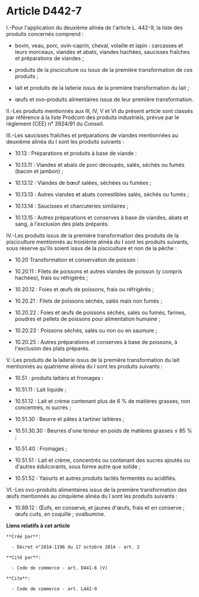 # Article D442-7

I.-Pour l'application du deuxième alinéa de l'article L. 442-9, la liste des produits concernés comprend : 

- bovin, veau, porc, ovin-caprin, cheval, volaille et lapin : carcasses et leurs morceaux, viandes et abats, viandes hachées,
saucisses fraîches et préparations de viandes ;

- produits de la pisciculture ou issus de la première transformation de ces produits ;

- lait et produits de la laiterie issus de la première transformation du lait ;

- œufs et ovo-produits alimentaires issus de leur première transformation. 

II.-Les produits mentionnés aux III, IV, V et VI du présent article sont classés par référence à la liste Prodcom des
produits industriels, prévue par le règlement (CEE) n° 3924/91 du Conseil. 

III.-Les saucisses fraîches et préparations de viandes mentionnées au deuxième alinéa du I sont les produits suivants :

- 10.13 : Préparations et produits à base de viande :

- 10.13.11 : Viandes et abats de porc découpés, salés, séchés ou fumés (bacon et jambon) ;

- 10.13.12 : Viandes de bœuf salées, séchées ou fumées ;

- 10.13.13 : Autres viandes et abats comestibles salés, séchés ou fumés ;

- 10.13.14 : Saucisses et charcuteries similaires ;

- 10.13.15 : Autres préparations et conserves à base de viandes, abats et sang, à l'exclusion des plats préparés. 

IV.-Les produits issus de la première transformation des produits de la pisciculture mentionnés au troisième alinéa du I sont
les produits suivants, sous réserve qu'ils soient issus de la pisciculture et non de la pêche :

- 10.20 Transformation et conservation de poisson :

- 10.20.11 : Filets de poissons et autres viandes de poisson (y compris hachées), frais ou réfrigérés ;

- 10.20.12 : Foies et œufs de poissons, frais ou réfrigérés ;

- 10.20.21 : Filets de poissons séchés, salés mais non fumés ;

- 10.20.22 : Foies et œufs de poissons séchés, salés ou fumés, farines, poudres et pellets de poissons pour alimentation
humaine ;

- 10.20.23 : Poissons séchés, salés ou non ou en saumure ;

- 10.20.25 : Autres préparations et conserves à base de poissons, à l'exclusion des plats préparés. 

V.-Les produits de la laiterie issus de la première transformation du lait mentionnés au quatrième alinéa du I sont les
produits suivants :

- 10.51 : produits laitiers et fromages :

- 10.51.11 : Lait liquide ;

- 10.51.12 : Lait et crème contenant plus de 6 % de matières grasses, non concentrés, ni sucrés ;

- 10.51.30 : Beurre et pâtes à tartiner laitières ;

- 10.51.30.30 : Beurres d'une teneur en poids de matières grasses ≤ 85 % ;

- 10.51.40 : Fromages ;

- 10.51.51 : Lait et crème, concentrés ou contenant des sucres ajoutés ou d'autres édulcorants, sous forme autre que solide ;

- 10.51.52 : Yaourts et autres produits lactés fermentés ou acidifiés. 

VI.-Les ovo-produits alimentaires issus de la première transformation des œufs mentionnés au cinquième alinéa du I sont les
produits suivants :

- 10.89.12 : Œufs, en conserve, et jaunes d'œufs, frais et en conserve ; œufs cuits, en coquille ; ovalbumine.

**Liens relatifs à cet article**

	**Créé par**:

	  - Décret n°2014-1196 du 17 octobre 2014 - art. 2

	**Cité par**:

	  - Code de commerce - art. D441-6 (V)

	**Cite**:

	  - Code de commerce - art. L442-9
